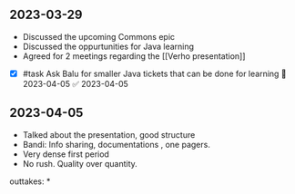 ## 2023-03-29

* Discussed the upcoming Commons epic
* Discussed the oppurtunities for Java learning
* Agreed for 2 meetings regarding the [[Verho presentation]]

- [x] #task Ask Balu for smaller Java tickets that can be done for learning 📅 2023-04-05 ✅ 2023-04-05

## 2023-04-05

* Talked about the presentation, good structure
* Bandi: Info sharing, documentations , one pagers. 
* Very dense first period
* No rush. Quality over quantity. 


outtakes:
* 